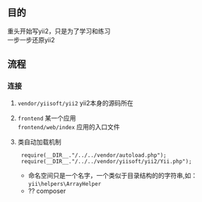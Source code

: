 ## 目的

重头开始写yii2，只是为了学习和练习  
一步一步还原yii2

## 流程

### 连接
1. `vendor/yiisoft/yii2` yii2本身的源码所在
2. `frontend`	某一个应用   
   `frontend/web/index` 应用的入口文件  
3. 类自动加载机制
	
	    require(__DIR__."/../../vendor/autoload.php");
		require(__DIR__."/../../vendor/yiisoft/yii2/Yii.php");

	- 命名空间只是一个名字，一个类似于目录结构的的字符串,如：`yii\helpers\ArrayHelper`
	- ?? composer